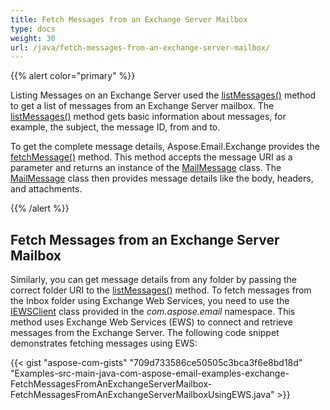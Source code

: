 ```yaml
---
title: Fetch Messages from an Exchange Server Mailbox
type: docs
weight: 30
url: /java/fetch-messages-from-an-exchange-server-mailbox/
---
```


{{% alert color="primary" %}} 

Listing Messages on an Exchange Server used the [listMessages()](https://apireference.aspose.com/java/email/com.aspose.email/IEWSClient#listMessages\(\)) method to get a list of messages from an Exchange Server mailbox. The [listMessages()](https://apireference.aspose.com/java/email/com.aspose.email/IEWSClient#listMessages\(\)) method gets basic information about messages, for example, the subject, the message ID, from and to.

To get the complete message details, Aspose.Email.Exchange provides the [fetchMessage()](https://apireference.aspose.com/java/email/com.aspose.email/IEWSClient#fetchMessage\(java.lang.String\)) method. This method accepts the message URI as a parameter and returns an instance of the [MailMessage](https://apireference.aspose.com/java/email/com.aspose.email/MailMessage) class. The [MailMessage](https://apireference.aspose.com/java/email/com.aspose.email/MailMessage) class then provides message details like the body, headers, and attachments.

{{% /alert %}} 
## **Fetch Messages from an Exchange Server Mailbox**
Similarly, you can get message details from any folder by passing the correct folder URI to the [listMessages()](https://apireference.aspose.com/java/email/com.aspose.email/IEWSClient#listMessages\(\)) method. To fetch messages from the Inbox folder using Exchange Web Services, you need to use the [IEWSClient](https://apireference.aspose.com/java/email/com.aspose.email/IEWSClient) class provided in the *com.aspose.email* namespace. This method uses Exchange Web Services (EWS) to connect and retrieve messages from the Exchange Server.
The following code snippet demonstrates fetching messages using EWS:

{{< gist "aspose-com-gists" "709d733586ce50505c3bca3f6e8bd18d" "Examples-src-main-java-com-aspose-email-examples-exchange-FetchMessagesFromAnExchangeServerMailbox-FetchMessagesFromAnExchangeServerMailboxUsingEWS.java" >}}



